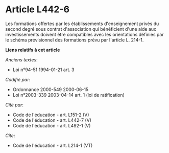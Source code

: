 # Article L442-6

Les formations offertes par les établissements d'enseignement privés du second degré sous contrat d'association qui
bénéficient d'une aide aux investissements doivent être compatibles avec les orientations définies par le schéma prévisionnel
des formations prévu par l'article L. 214-1.

**Liens relatifs à cet article**

_Anciens textes_:

  - Loi n°94-51 1994-01-21 art. 3

_Codifié par_:

  - Ordonnance 2000-549 2000-06-15
  - Loi n°2003-339 2003-04-14 art. 1 (loi de ratification)

_Cité par_:

  - Code de l'éducation - art. L151-2 (V)
  - Code de l'éducation - art. L442-7 (V)
  - Code de l'éducation - art. L492-1 (V)

_Cite_:

  - Code de l'éducation - art. L214-1 (VT)
